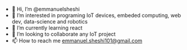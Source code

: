 - 👋 Hi, I’m @emmanuelsheshi
- 👀 I’m interested in programing IoT devices, embeded computing, web dev, data-science and robotics 
- 🌱 I’m currently learning react
- 💞️ I’m looking to collaborate any IoT project
- 📫 How to reach me emmanuel.sheshi101@gmail.com

<!---
emmanuelsheshi/emmanuelsheshi is a ✨ special ✨ repository because its `README.md` (this file) appears on your GitHub profile.
You can click the Preview link to take a look at your changes.
--->
